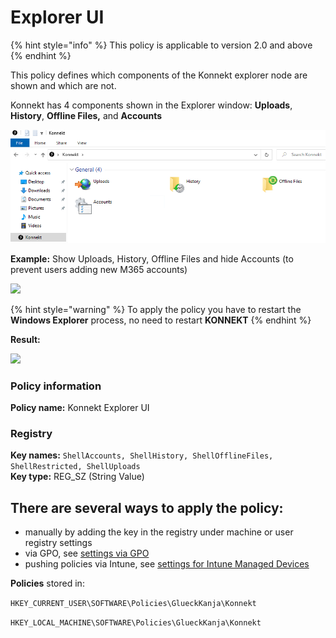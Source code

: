 # Explorer UI

{% hint style="info" %}
This policy is applicable to version 2.0 and above
{% endhint %}

This policy defines which components of the Konnekt explorer node are shown and which are not.

Konnekt has 4 components shown in the Explorer window: **Uploads**, **History**, **Offline Files,** and **Accounts**

![](../../.gitbook/assets/Last.png)

**Example:** Show Uploads, History, Offline Files and hide Accounts (to prevent users adding new M365 accounts)&#x20;

![](<../../.gitbook/assets/2021-10-27 10\_13\_30-Windows Sandbox.png>)

{% hint style="warning" %}
To apply the policy you have to restart the **Windows Explorer** process, no need to restart **KONNEKT**
{% endhint %}

**Result:**

![](<../../.gitbook/assets/2021-07-15 15\_47\_17-Window.png>)

### **Policy information**

**Policy name:** Konnekt Explorer UI

### Registry

**Key names:** `ShellAccounts, ShellHistory, ShellOfflineFiles, ShellRestricted, ShellUploads`\
**Key type:** REG\_SZ (String Value)

## **There are several ways to apply the policy:**

* manually by adding the key in the registry under machine or user registry settings
* via GPO, see [settings via GPO](../management-options/settings-via-gpo.md)
* pushing policies via Intune, see [settings for Intune Managed Devices](../management-options/setting-for-intune-managed-devices/intune-gui-settings.md#konnekt-explorer-ui)

**Policies** stored in:

`HKEY_CURRENT_USER\SOFTWARE\Policies\GlueckKanja\Konnekt`

`HKEY_LOCAL_MACHINE\SOFTWARE\Policies\GlueckKanja\Konnekt`
